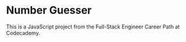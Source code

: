 # Number Guesser
This is a JavaScript project from the Full-Stack Engineer Career Path at Codecademy.
